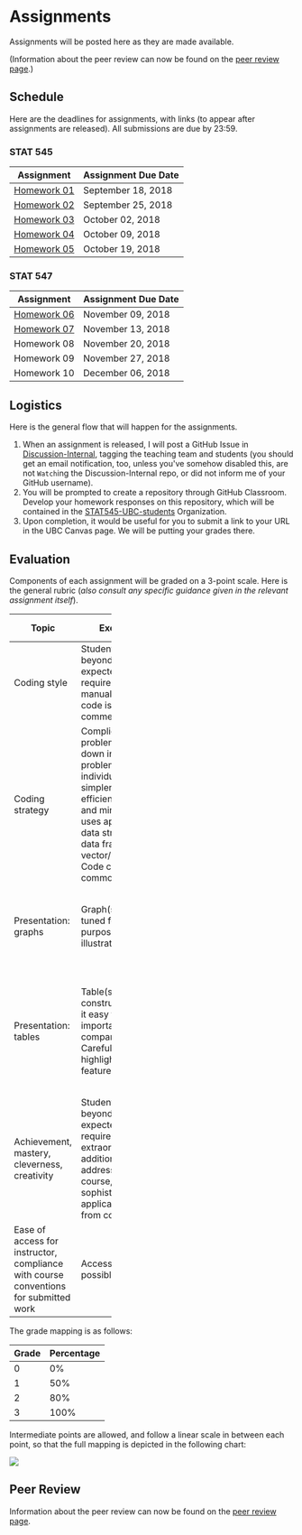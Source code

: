 Assignments
================

Assignments will be posted here as they are made available.

(Information about the peer review can now be found on the [peer review page](peer-review.html).)

Schedule
--------

Here are the deadlines for assignments, with links (to appear after assignments are released). All submissions are due by 23:59.

### STAT 545

| Assignment                    | Assignment Due Date |
|-------------------------------|---------------------|
| [Homework 01](hw01/hw01.html) | September 18, 2018  |
| [Homework 02](hw02/hw02.html) | September 25, 2018  |
| [Homework 03](hw03/hw03.html) | October 02, 2018    |
| [Homework 04](hw04/hw04.html) | October 09, 2018    |
| [Homework 05](hw05/hw05.html) | October 19, 2018    |

### STAT 547

| Assignment  | Assignment Due Date |
|-------------|---------------------|
| [Homework 06](hw06/hw06.html) | November 09, 2018   |
| [Homework 07](hw07/hw07.html) | November 13, 2018   |
| Homework 08 | November 20, 2018   |
| Homework 09 | November 27, 2018   |
| Homework 10 | December 06, 2018   |

Logistics
---------

Here is the general flow that will happen for the assignments.

1.  When an assignment is released, I will post a GitHub Issue in [Discussion-Internal](https://github.com/STAT545-UBC/Discussion-Internal), tagging the teaching team and students (you should get an email notification, too, unless you've somehow disabled this, are not `Watch`ing the Discussion-Internal repo, or did not inform me of your GitHub username).
2.  You will be prompted to create a repository through GitHub Classroom. Develop your homework responses on this repository, which will be contained in the [STAT545-UBC-students](https://github.com/STAT545-UBC-students) Organization.
3.  Upon completion, it would be useful for you to submit a link to your URL in the UBC Canvas page. We will be putting your grades there.

Evaluation
----------

Components of each assignment will be graded on a 3-point scale. Here is the general rubric (*also consult any specific guidance given in the relevant assignment itself*).

<table style="width:36%;">
<colgroup>
<col width="6%" />
<col width="9%" />
<col width="11%" />
<col width="8%" />
</colgroup>
<thead>
<tr class="header">
<th>Topic</th>
<th>Excellent: 3</th>
<th>Satisfactory: 2</th>
<th>Needs work: 1</th>
</tr>
</thead>
<tbody>
<tr class="odd">
<td>Coding style</td>
<td>Student has gone beyond what was expected and required, coding manual is followed, code is well commented</td>
<td>Coding style lacks refinement and has some errors, but code is readable and has some comments</td>
<td>Many errors in coding style, little attention paid to making the code human readable</td>
</tr>
<tr class="even">
<td>Coding strategy</td>
<td>Complicated problem broken down into sub-problems that are individually much simpler. Code is efficient, correct, and minimal. Code uses appropriate data structure (list, data frame, vector/matrix/array). Code checks for common errors</td>
<td>Code is correct, but could be edited down to leaner code. Some &quot;hacking&quot; instead of using suitable data structure. Some checks for errors.</td>
<td>Code tackles complicated problem in one big chunk. Code is repetitive and could easily be functionalized. No anticipation of errors.</td>
</tr>
<tr class="odd">
<td>Presentation: graphs</td>
<td>Graph(s) carefully tuned for desired purpose. One graph illustrates one point</td>
<td>Graph(s) well chosen, but with a few minor problems: inappropriate aspect ratios, poor labels.</td>
<td>Graph(s) poorly chosen to support questions.</td>
</tr>
<tr class="even">
<td>Presentation: tables</td>
<td>Table(s) carefully constructed to make it easy to perform important comparisons. Careful styling highlights important features.</td>
<td>Table(s) generally appropriate but possibly some minor formatting deficiencies.</td>
<td>Table(s) with too many, or inconsistent, decimal places. Table(s) not appropriate for questions and findings. Major display problems.</td>
</tr>
<tr class="odd">
<td>Achievement, mastery, cleverness, creativity</td>
<td>Student has gone beyond what was expected and required, e.g., extraordinary effort, additional tools not addressed by this course, unusually sophisticated application of tools from course.</td>
<td>Tools and techniques from the course are applied very competently and, perhaps,somewhat creatively. Chosen task was acceptable, but fairly conservative in ambition.</td>
<td>Student does not display the expected level of mastery of the tools and techniques in this course. Chosen task was too limited in scope.</td>
</tr>
<tr class="even">
<td>Ease of access for instructor, compliance with course conventions for submitted work</td>
<td>Access as easy as possible, code runs!</td>
<td>Satisfactory</td>
<td>Not an earnest effort to reduce friction and comply with conventions and/or code does not run</td>
</tr>
</tbody>
</table>

The grade mapping is as follows:

| Grade | Percentage |
|-------|------------|
| 0     | 0%         |
| 1     | 50%        |
| 2     | 80%        |
| 3     | 100%       |

Intermediate points are allowed, and follow a linear scale in between each point, so that the full mapping is depicted in the following chart:

<img src="README_files/figure-markdown_github/unnamed-chunk-1-1.png" style="display: block; margin: auto;" />

Peer Review
-----------

Information about the peer review can now be found on the [peer review page](peer-review.html).
